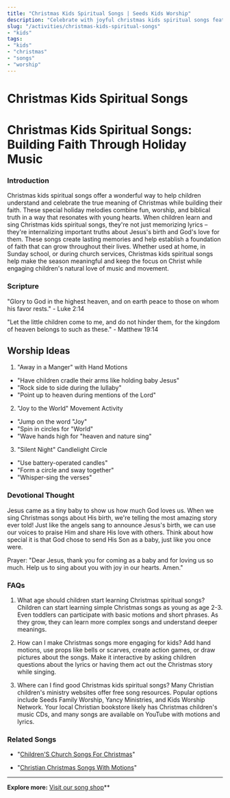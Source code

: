 ```yaml
---
title: "Christmas Kids Spiritual Songs | Seeds Kids Worship"
description: "Celebrate with joyful christmas kids spiritual songs featuring biblical Christmas themes. Holiday worship music for children and families."
slug: "/activities/christmas-kids-spiritual-songs"
- "kids"
tags:
- "kids"
- "christmas"
- "songs"
- "worship"
---
```


# Christmas Kids Spiritual Songs

# Christmas Kids Spiritual Songs: Building Faith Through Holiday Music

### Introduction
Christmas kids spiritual songs offer a wonderful way to help children understand and celebrate the true meaning of Christmas while building their faith. These special holiday melodies combine fun, worship, and biblical truth in a way that resonates with young hearts. When children learn and sing Christmas kids spiritual songs, they're not just memorizing lyrics – they're internalizing important truths about Jesus's birth and God's love for them. These songs create lasting memories and help establish a foundation of faith that can grow throughout their lives. Whether used at home, in Sunday school, or during church services, Christmas kids spiritual songs help make the season meaningful and keep the focus on Christ while engaging children's natural love of music and movement.

### Scripture
"Glory to God in the highest heaven, and on earth peace to those on whom his favor rests." - Luke 2:14

"Let the little children come to me, and do not hinder them, for the kingdom of heaven belongs to such as these." - Matthew 19:14

## Worship Ideas
1. "Away in a Manger" with Hand Motions
- "Have children cradle their arms like holding baby Jesus"
- "Rock side to side during the lullaby"
- "Point up to heaven during mentions of the Lord"

2. "Joy to the World" Movement Activity
- "Jump on the word "Joy"
- "Spin in circles for "World"
- "Wave hands high for "heaven and nature sing"

3. "Silent Night" Candlelight Circle
- "Use battery-operated candles"
- "Form a circle and sway together"
- "Whisper-sing the verses"

### Devotional Thought
Jesus came as a tiny baby to show us how much God loves us. When we sing Christmas songs about His birth, we're telling the most amazing story ever told! Just like the angels sang to announce Jesus's birth, we can use our voices to praise Him and share His love with others. Think about how special it is that God chose to send His Son as a baby, just like you once were.

Prayer: "Dear Jesus, thank you for coming as a baby and for loving us so much. Help us to sing about you with joy in our hearts. Amen."

### FAQs

1. What age should children start learning Christmas spiritual songs?
Children can start learning simple Christmas songs as young as age 2-3. Even toddlers can participate with basic motions and short phrases. As they grow, they can learn more complex songs and understand deeper meanings.

2. How can I make Christmas songs more engaging for kids?
Add hand motions, use props like bells or scarves, create action games, or draw pictures about the songs. Make it interactive by asking children questions about the lyrics or having them act out the Christmas story while singing.

3. Where can I find good Christmas kids spiritual songs?
Many Christian children's ministry websites offer free song resources. Popular options include Seeds Family Worship, Yancy Ministries, and Kids Worship Network. Your local Christian bookstore likely has Christmas children's music CDs, and many songs are available on YouTube with motions and lyrics.

### Related Songs

- "[Children'S Church Songs For Christmas](/activities/children-s-church-songs-for-christmas/)"

- "[Christian Christmas Songs With Motions](/activities/christian-christmas-songs-with-motions/)"

---

**Explore more:** [Visit our song shop](https://seedskidsworship.com/shop)**

<!-- Schema Markup -->
<script type="application/ld+json">
{
  "@context": "https://schema.org",
  "@type": "MusicRecording",
  "name": "Christmas Kids Spiritual Songs",
  "byArtist": {
    "@type": "MusicGroup",
    "name": "Seeds Kids Worship"
  },
  "isFamilyFriendly": true,
  "url": "https://seedskidsworship.com/activities/christmas-kids-spiritual-songs/"
}
</script>